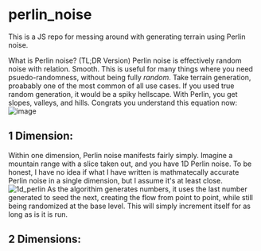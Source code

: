 # perlin_noise
This is a JS repo for messing around with generating terrain using Perlin noise.

What is Perlin noise? (TL;DR Version)
Perlin noise is effectively random noise with relation. Smooth. This is useful for many things where you need psuedo-randomness, without being fully _random_. Take terrain generation, proabably one of the most common of all use cases. If you used true random generation, it would be a spiky hellscape. With Perlin, you get slopes, valleys, and hills. Congrats you understand this equation now:
![image](https://user-images.githubusercontent.com/70603965/135744584-14fcb46a-6d5f-4bcc-b18e-eddd95c82954.png)

## 1 Dimension:
Within one dimension, Perlin noise manifests fairly simply. Imagine a mountain range with a slice taken out, and you have 1D Perlin noise. To be honest, I have no idea if what I have written is mathmatecally accurate Perlin noise in a single dimension, but I assume it's at least close.
![1d_perlin](https://user-images.githubusercontent.com/70603965/135744706-b8dca4b3-6548-45e5-8f4e-754ec08fbd8e.gif)
As the algorithim generates numbers, it uses the last number generated to seed the next, creating the flow from point to point, while still being randomized at the base level. This will simply increment itself for as long as is it is run.

## 2 Dimensions:

